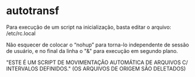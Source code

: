 # autotransf

  Para execução de um script na inicialização, basta editar o arquivo: /etc/rc.local
  
  Não esquecer de colocar o “nohup” para torna-lo independente de sessão de usuário, e no final da linha o "&" para execução em segundo plano.

"ESTE É UM SCRIPT DE MOVIMENTAÇÃO AUTOMÁTICA DE ARQUIVOS C/ INTERVALOS DEFINIDOS."
(OS ARQUIVOS DE ORIGEM SÃO DELETADOS)
